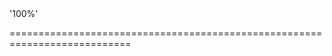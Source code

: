 <!--merge--><!--/merge-->
<!--default-->'100%'<!--/default-->
===========================================================================
